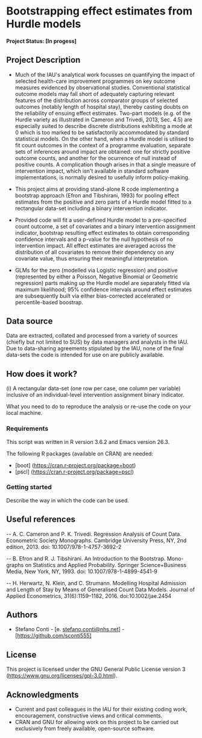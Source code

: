 # Bootstrapping effect estimates from Hurdle models

#### Project Status: [In progess]


## Project Description

- Much of the IAU's analytical work focusses on quantifying the impact of selected health-care improvement programmes on key outcome measures evidenced by observational studies.  Conventional statistical outcome models may fall short of adequately capturing relevant features of the distribution across comparator groups of selected outcomes (notably length of hospital stay), thereby casting doubts on the reliability of ensuing effect estimates.  Two-part models (e.g. of the Hurdle variety as illustrated in Cameron and Trivedi, 2013, Sec. 4.5) are especially suited to describe discrete distributions exhibiting a mode at 0 which is too marked to be satisfactorily accommodated by standard statistical models.  On the other hand, when a Hurdle model is utilised to fit count outcomes in the context of a programme evaluation, separate sets of inferences around impact are obtained: one for strictly positive outcome counts, and another for the ocurrence of null instead of positive counts.  A complication though arises in that a single measure of intervention impact, which isn't available in standard software implementations, is normally desired to usefully inform policy-making.

- This project aims at providing stand-alone R code implementing a bootstrap approach (Efron and Tibshirani, 1993) for pooling effect estimates from the positive and zero parts of a Hurdle model fitted to a rectangular data-set including a binary intervention indicator.

- Provided code will fit a user-defined Hurdle model to a pre-specified count outcome, a set of covariates and a binary intervention assignment indicator, bootstrap resulting effect estimates to obtain corresponding confidence intervals and a p-value for the null hypothesis of no intervention impact.  All effect estimates are averaged across the distribution of all covariates to remove their dependency on any covariate value, thus ensuring their meaningful interpretation.

- GLMs for the zero (modelled via Logistic regression) and positive (represented by either a Poisson, Negative Binomial or Geometric regression) parts making up the Hurdle model are separately fitted via maximum likelihood; 95% confidence intervals around effect estimates are subsequently built via either bias-corrected accelerated or percentile-based boostrap.


## Data source

Data are extracted, collated and processed from a variety of sources (chiefly but not limited to SUS) by data managers and analysts in the IAU.  Due to data-sharing agreements stipulated by the IAU, none of the final data-sets the code is intended for use on are publicly available.


## How does it work?

(i)  A rectangular data-set (one row per case, one column per variable) inclusive of an individual-level intervention assignment binary indicator.

What you need to do to reproduce the analysis or re-use the code on your local machine.  

### Requirements

This script was written in R version 3.6.2 and Emacs version 26.3. 

The following R packages (available on CRAN) are needed: 

* [boot] (https://cran.r-project.org/package=boot)
* [pscl] (https://cran.r-project.org/package=pscl)


### Getting started

Describe the way in which the code can be used. 


## Useful references

--  A. C. Cameron and P. K. Trivedi.  Regression Analysis of Count Data.  Econometric Society Monographs.  Cambridge University Press, NY, 2nd edition, 2013.  doi:  10.1007/978-1-4757-3692-2

--  B. Efron and R. J. Tibshirani.  An Introduction to the Bootstrap.  Mono-graphs on Statistics and Applied Probability.  Springer Science+Business Media, New York, NY, 1993.  doi:  10.1007/978-1-4899-4541-9

--  H. Herwartz, N. Klein, and C. Strumann.  Modelling Hospital Admission  and  Length  of  Stay  by  Means  of  Generalised  Count  Data  Models.  Journal of Applied Econometrics, 31(6):1159–1182, 2016.  doi:10.1002/jae.2454


## Authors

* Stefano Conti - [e. stefano.conti@nhs.net] - [https://github.com/sconti555]


## License

This project is licensed under the GNU General Public License version 3 (https://www.gnu.org/licenses/gpl-3.0.html).


## Acknowledgments

* Current and past colleagues in the IAU for their existing coding work, encouragement, constructive views and critical comments.
* CRAN and GNU for allowing work on this project to be carried out exclusively from freely available, open-source software.
